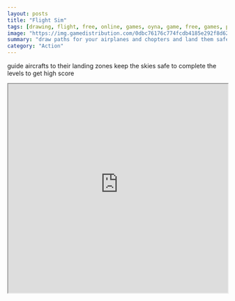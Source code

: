 ```yaml
---
layout: posts
title: "Flight Sim"
tags: [drawing, flight, free, online, games, oyna, game, free, games, play, play, games]
image: "https://img.gamedistribution.com/0dbc76176c774fcdb4185e292f8d6287.jpg"
summary: "draw paths for your airplanes and chopters and land them safely  free online games oyna game free games play play games"
category: "Action"
---
```


guide aircrafts to their landing zones keep the skies safe to complete the levels to get high score

<iframe width="100%" height="480px;" src="https://html5.gamedistribution.com/0dbc76176c774fcdb4185e292f8d6287/"></iframe>